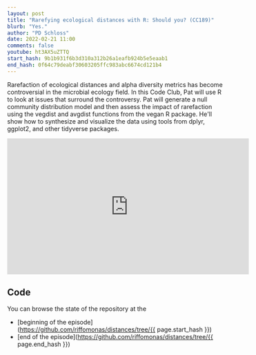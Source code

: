 ```yaml
---
layout: post
title: "Rarefying ecological distances with R: Should you? (CC189)"
blurb: "Yes."
author: "PD Schloss"
date: 2022-02-21 11:00
comments: false
youtube: ht3AX5uZTTQ
start_hash: 9b1b931f6b3d310a312b26a1eafb924b5e5eaab1
end_hash: 0f64c79deabf30603205ffc983abc6674cd121b4
---
```


Rarefaction of ecological distances and alpha diversity metrics has become controversial in the microbial ecology field. In this Code Club, Pat will use R to look at issues that surround the controversy. Pat will generate a null community distribution model and then assess the impact of rarefaction using the vegdist and avgdist functions from the vegan R package. He'll show how to synthesize and visualize the data using tools from dplyr, ggplot2, and other tidyverse packages.


<iframe style="margin: 0 auto;display:block;" width="560" height="315" src="https://www.youtube.com/embed/{{ page.youtube }}" frameborder="0" allow="accelerometer; autoplay; encrypted-media; gyroscope; picture-in-picture" allowfullscreen></iframe>


## Code

You can browse the state of the repository at the
* [beginning of the episode](https://github.com/riffomonas/distances/tree/{{ page.start_hash }})
* [end of the episode](https://github.com/riffomonas/distances/tree/{{ page.end_hash }})
